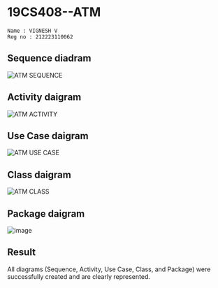 # 19CS408--ATM
```
Name : VIGNESH V
Reg no : 212223110062
```
## Sequence diadram
![ATM SEQUENCE](https://github.com/user-attachments/assets/c0a5f14d-ee33-4771-8fd5-7ef36255a7a6)

## Activity daigram
![ATM ACTIVITY](https://github.com/user-attachments/assets/f3eff70f-6ccb-4925-8180-4a03a6eb4b28)

## Use Case daigram
![ATM USE CASE](https://github.com/user-attachments/assets/e3811342-34de-428e-a692-b5f02be59aac)

## Class daigram
![ATM CLASS](https://github.com/user-attachments/assets/b123ce3c-8f53-4ba3-a30a-899ab680eb0a)

## Package daigram
![image](https://github.com/user-attachments/assets/053088f3-7920-4826-b02b-fb1f4c944d96)

## Result
All diagrams (Sequence, Activity, Use Case, Class, and Package) were successfully created and are clearly represented.
